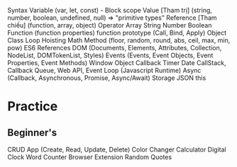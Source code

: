 Syntax
Variable (var, let, const) - Block scope
Value [Tham trị] (string, number, boolean, undefined, null) => "primitive types"
Reference [Tham chiếu] (function, array, object)
Operator
Array
String
Number
Boolean
Function (function properties)
function prototype (Call, Bind, Apply)
Object
Class
Loop
Hoisting
Math Method (floor, random, round, abs, ceil, max, min, pow)
ES6
References
DOM (Documents, Elements, Attributes, Collection, NodeList, DOMTokenList, Styles)
Events (Events, Event Objects, Event Properties, Event Methods)
Window Object
Callback
Timer
Date
CallStack, Callback Queue, Web API, Event Loop (Javascript Runtime)
Async (Callback, Asynchronous, Promise, Async/Await)
Storage
JSON
this


# Practice
## Beginner's
CRUD App (Create, Read, Update, Delete)
Color Changer
Calculator
Digital Clock
Word Counter
Browser Extension
Random Quotes